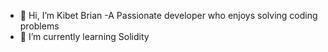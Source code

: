 - 👋 Hi, I’m  Kibet Brian
-A Passionate developer who enjoys solving coding problems
- 🌱 I’m currently learning Solidity

<!---
KibetBrian/KibetBrian is a ✨ special ✨ repository because its `README.md` (this file) appears on your GitHub profile.
You can click the Preview link to take a look at your changes.
--->
